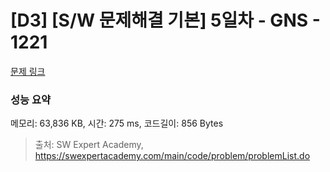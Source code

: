# [D3] [S/W 문제해결 기본] 5일차 - GNS - 1221 

[문제 링크](https://swexpertacademy.com/main/code/problem/problemDetail.do?contestProbId=AV14jJh6ACYCFAYD) 

### 성능 요약

메모리: 63,836 KB, 시간: 275 ms, 코드길이: 856 Bytes



> 출처: SW Expert Academy, https://swexpertacademy.com/main/code/problem/problemList.do